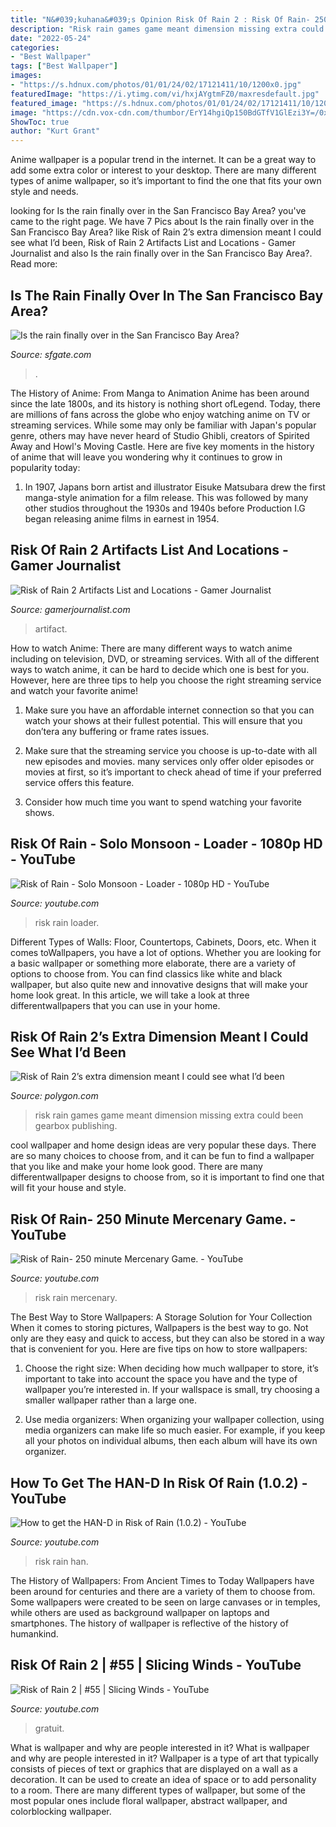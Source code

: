 ```yaml
---
title: "N&#039;kuhana&#039;s Opinion Risk Of Rain 2 : Risk Of Rain- 250 Minute Mercenary Game."
description: "Risk rain games game meant dimension missing extra could been gearbox publishing"
date: "2022-05-24"
categories:
- "Best Wallpaper"
tags: ["Best Wallpaper"]
images:
- "https://s.hdnux.com/photos/01/01/24/02/17121411/10/1200x0.jpg"
featuredImage: "https://i.ytimg.com/vi/hxjAYgtmFZ0/maxresdefault.jpg"
featured_image: "https://s.hdnux.com/photos/01/01/24/02/17121411/10/1200x0.jpg"
image: "https://cdn.vox-cdn.com/thumbor/ErY14hgiQp150BdGTfV1GlEzi3Y=/0x0:1920x1080/1200x800/filters:focal(804x568:1110x874)/cdn.vox-cdn.com/uploads/chorus_image/image/63945807/risk2.0.jpg"
ShowToc: true
author: "Kurt Grant"
---
```



Anime wallpaper is a popular trend in the internet. It can be a great way to add some extra color or interest to your desktop. There are many different types of anime wallpaper, so it’s important to find the one that fits your own style and needs.

	

		
looking for Is the rain finally over in the San Francisco Bay Area? you've came to the right page. We have 7 Pics about Is the rain finally over in the San Francisco Bay Area? like Risk of Rain 2’s extra dimension meant I could see what I’d been, Risk of Rain 2 Artifacts List and Locations - Gamer Journalist and also Is the rain finally over in the San Francisco Bay Area?. Read more:
		
    
## Is The Rain Finally Over In The San Francisco Bay Area?

<img loading=lazy src="https://s.hdnux.com/photos/01/01/24/02/17121411/10/1200x0.jpg" onerror="this.onerror=null;this.src='https://tse3.mm.bing.net/th?id=OIP.j9QqH57c2rOa0Z_YPXrD0AHaE8&amp;pid=15.1';" alt="Is the rain finally over in the San Francisco Bay Area?">

_Source: sfgate.com_

>. 

	

The History of Anime: From Manga to Animation
Anime has been around since the late 1800s, and its history is nothing short ofLegend. Today, there are millions of fans across the globe who enjoy watching anime on TV or streaming services. While some may only be familiar with Japan's popular genre, others may have never heard of Studio Ghibli, creators of Spirited Away and Howl's Moving Castle. Here are five key moments in the history of anime that will leave you wondering why it continues to grow in popularity today:
1) In 1907, Japans born artist and illustrator Eisuke Matsubara drew the first manga-style animation for a film release. This was followed by many other studios throughout the 1930s and 1940s before Production I.G began releasing anime films in earnest in 1954.

    
## Risk Of Rain 2 Artifacts List And Locations - Gamer Journalist

<img loading=lazy src="https://cdn.gamerjournalist.com/primary/2020/05/Artifact-of-Command-Risk-of-Rain-2.png" onerror="this.onerror=null;this.src='https://tse1.mm.bing.net/th?id=OIP.3fz9f2phWPGFlAX1wmmaZwHaEW&amp;pid=15.1';" alt="Risk of Rain 2 Artifacts List and Locations - Gamer Journalist">

_Source: gamerjournalist.com_

>artifact. 

	

How to watch Anime: There are many different ways to watch anime including on television, DVD, or streaming services.
With all of the different ways to watch anime, it can be hard to decide which one is best for you. However, here are three tips to help you choose the right streaming service and watch your favorite anime!
1. Make sure you have an affordable internet connection so that you can watch your shows at their fullest potential. This will ensure that you don’tera any buffering or frame rates issues.

2. Make sure that the streaming service you choose is up-to-date with all new episodes and movies. many services only offer older episodes or movies at first, so it’s important to check ahead of time if your preferred service offers this feature.

3. Consider how much time you want to spend watching your favorite shows.

    
## Risk Of Rain - Solo Monsoon - Loader - 1080p HD - YouTube

<img loading=lazy src="https://i.ytimg.com/vi/70S5Dwkk5YM/maxresdefault.jpg" onerror="this.onerror=null;this.src='https://tse1.mm.bing.net/th?id=OIP.BGD1E4I8QT4ADW9LME4dmQHaEK&amp;pid=15.1';" alt="Risk of Rain - Solo Monsoon - Loader - 1080p HD - YouTube">

_Source: youtube.com_

>risk rain loader. 

	

Different Types of Walls: Floor, Countertops, Cabinets, Doors, etc.
When it comes toWallpapers, you have a lot of options. Whether you are looking for a basic wallpaper or something more elaborate, there are a variety of options to choose from. You can find classics like white and black wallpaper, but also quite new and innovative designs that will make your home look great. In this article, we will take a look at three differentwallpapers that you can use in your home.

    
## Risk Of Rain 2’s Extra Dimension Meant I Could See What I’d Been

<img loading=lazy src="https://cdn.vox-cdn.com/thumbor/ErY14hgiQp150BdGTfV1GlEzi3Y=/0x0:1920x1080/1200x800/filters:focal(804x568:1110x874)/cdn.vox-cdn.com/uploads/chorus_image/image/63945807/risk2.0.jpg" onerror="this.onerror=null;this.src='https://tse3.mm.bing.net/th?id=OIP.kn8FP9kRGyOzAji_ig95vAHaE8&amp;pid=15.1';" alt="Risk of Rain 2’s extra dimension meant I could see what I’d been">

_Source: polygon.com_

>risk rain games game meant dimension missing extra could been gearbox publishing. 

	

cool wallpaper and home design ideas are very popular these days. There are so many choices to choose from, and it can be fun to find a wallpaper that you like and make your home look good. There are many differentwallpaper designs to choose from, so it is important to find one that will fit your house and style.

    
## Risk Of Rain- 250 Minute Mercenary Game. - YouTube

<img loading=lazy src="https://i.ytimg.com/vi/zfTkQ6scoG4/maxresdefault.jpg" onerror="this.onerror=null;this.src='https://tse1.mm.bing.net/th?id=OIP.XO6PTWHIse7KPs2JoLpdcQHaEK&amp;pid=15.1';" alt="Risk of Rain- 250 minute Mercenary Game. - YouTube">

_Source: youtube.com_

>risk rain mercenary. 

	

The Best Way to Store Wallpapers: A Storage Solution for Your Collection
When it comes to storing pictures, Wallpapers is the best way to go. Not only are they easy and quick to access, but they can also be stored in a way that is convenient for you. Here are five tips on how to store wallpapers:
1) Choose the right size: When deciding how much wallpaper to store, it’s important to take into account the space you have and the type of wallpaper you’re interested in. If your wallspace is small, try choosing a smaller wallpaper rather than a large one.

2) Use media organizers: When organizing your wallpaper collection, using media organizers can make life so much easier. For example, if you keep all your photos on individual albums, then each album will have its own organizer.

    
## How To Get The HAN-D In Risk Of Rain (1.0.2) - YouTube

<img loading=lazy src="https://i.ytimg.com/vi/gD8sQ-tGq4g/maxresdefault.jpg" onerror="this.onerror=null;this.src='https://tse4.mm.bing.net/th?id=OIP._-QawOY9s7ngB2ajKlduagHaEK&amp;pid=15.1';" alt="How to get the HAN-D in Risk of Rain (1.0.2) - YouTube">

_Source: youtube.com_

>risk rain han. 

	

The History of Wallpapers: From Ancient Times to Today
Wallpapers have been around for centuries and there are a variety of them to choose from. Some wallpapers were created to be seen on large canvases or in temples, while others are used as background wallpaper on laptops and smartphones. The history of wallpaper is reflective of the history of humankind.

    
## Risk Of Rain 2 | #55 | Slicing Winds - YouTube

<img loading=lazy src="https://i.ytimg.com/vi/hxjAYgtmFZ0/maxresdefault.jpg" onerror="this.onerror=null;this.src='https://tse4.mm.bing.net/th?id=OIP.sy3-pRm9EwoEidR5xA-EuAHaEK&amp;pid=15.1';" alt="Risk of Rain 2 | #55 | Slicing Winds - YouTube">

_Source: youtube.com_

>gratuit. 

	

What is wallpaper and why are people interested in it?
What is wallpaper and why are people interested in it?
Wallpaper is a type of art that typically consists of pieces of text or graphics that are displayed on a wall as a decoration. It can be used to create an idea of space or to add personality to a room. There are many different types of wallpaper, but some of the most popular ones include floral wallpaper, abstract wallpaper, and colorblocking wallpaper.

